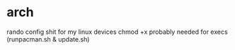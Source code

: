# arch

rando config shit for my linux devices
chmod +x probably needed for execs (runpacman.sh & update.sh)
